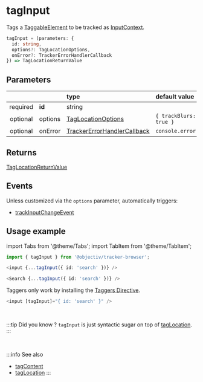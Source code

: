 # tagInput

Tags a [TaggableElement](/tracking/api-reference/definitions/TaggableElement.md) to be tracked as [InputContext](/taxonomy/reference/location-contexts/InputContext.md).

```typescript
tagInput = (parameters: {
  id: string,
  options?: TagLocationOptions,
  onError?: TrackerErrorHandlerCallback
}) => TagLocationReturnValue
```

## Parameters
|          |         | type                                                                                              | default value
| :-:      | :--     | :--                                                                                               | :--           
| required | **id**  | string                                                                                            |
| optional | options | [TagLocationOptions](/tracking/api-reference/definitions/TagLocationOptions.md)                   | `{ trackBlurs: true }`
| optional | onError | [TrackerErrorHandlerCallback](/tracking/api-reference/definitions/TrackerErrorHandlerCallback.md) | `console.error`

## Returns
[TagLocationReturnValue](/tracking/api-reference/definitions/TagLocationReturnValue.md)

## Events
Unless customized via the `options` parameter, automatically triggers:

- [trackInputChangeEvent](/tracking/api-reference/eventTrackers/trackInputChangeEvent.md)

## Usage example

import Tabs from '@theme/Tabs';
import TabItem from '@theme/TabItem';

<Tabs>
  <TabItem value="react" label="React" default>

```typescript jsx
import { tagInput } from '@objectiv/tracker-browser';
```

```typescript jsx
<input {...tagInput({ id: 'search' })} />
```

```typescript jsx
<Search {...tagInput({ id: 'search' })} />
```

  </TabItem>
  <TabItem value="angular" label="Angular">

Taggers only work by installing the [Taggers Directive](/tracking/how-to-guides/angular/getting-started.md#optional---configure-taggers-directive).

```typescript jsx
<input [tagInput]="{ id: 'search' }" />
```

  </TabItem>
</Tabs>



<br />

:::tip Did you know ?
`tagInput` is just syntactic sugar on top of [tagLocation](/tracking/api-reference/locationTaggers/tagLocation.md).
:::

<br />


:::info See also
- [tagContent](/tracking/api-reference/locationTaggers/tagContent.md)
- [tagLocation](/tracking/api-reference/locationTaggers/tagLocation.md)
:::

